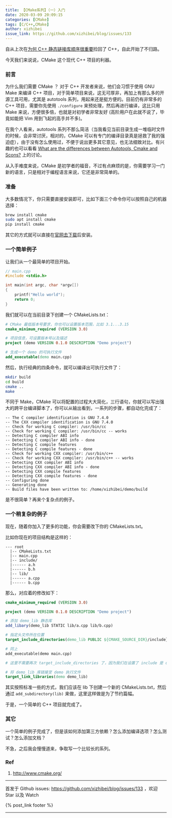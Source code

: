```yaml
---
title: 【CMake系列】（一）入门
date: 2020-03-09 20:09:15
categories: [CMake]
tags: [C/C++,CMake]
author: xizhibei
issue_link: https://github.com/xizhibei/blog/issues/133
---
```

<!-- en_title: cmake-1-introduction -->

自从上次在[为何 C++ 静态链接库顺序很重要](https://github.com/xizhibei/blog/issues/100)捡回了 C++，自此开始了不归路。

今天我们来说说，CMake 这个现代 C++ 项目的利器。

### 前言

为什么我们需要 CMake ？ 对于 C++ 开发者来说，他们会习惯于使用 GNU Make 来编译 C++ 项目，对于简单项目来说，这无可厚非，再加上有那么多的开源工具可用，尤其是 autotools 系列，用起来还是挺方便的。目前仍有非常多的 C++ 项目，需要你先使用 `./configure` 来预处理，然后再进行编译，这比只用 Make 来说，方便很多倍，也就是对初学者非常友好 (高阶用户在此就不说了，毕竟如能把 Vim 用到飞起的高手并不多)。

在我个人看来，autotools 系列不那么简洁（当我看见当前目录生成一堆临时文件的时候，会非常讨厌，相对的，CMake 可以有专门的编译目录真是拯救了我的强迫症），由于没有怎么使用过，不便于说出更多其它意见，也无法细致对比。有兴趣的也可以看看 [What are the differences between Autotools, Cmake and Scons?](https://stackoverflow.com/questions/4071880/what-are-the-differences-between-autotools-cmake-and-scons) 上的讨论。

从入手难度来说，CMake 是初学者的福音，不过有点麻烦的是，你需要学习一门新的语言，只是相对于编程语言来说，它还是非常简单的。

### 准备

大多数情况下，你只需要直接安装即可，比如下面三个命令你可以按照自己的机器选择：

```bash
brew install cmake
sudo apt install cmake
pip install cmake
```

其它的方式就可以直接在[官网去下载](https://cmake.org/download/)后安装。

### 一个简单例子

让我们从一个最简单的项目开始。

```cpp
// main.cpp
#include <stdio.h>

int main(int argc, char *argv[])
{
    printf("Hello world");
    return 0;
}
```

我们就可以在当前目录下创建一个 CMakeLists.txt：

```cmake
# CMake 最低版本号要求，你也可以设置版本范围，比如 3.1...3.15
cmake_minimum_required (VERSION 3.0)

# 项目信息，可设置版本号以及描述
project (demo VERSION 0.1.0 DESCRIPTION "Demo project")

# 生成一个 demo 的可执行文件
add_executable(demo main.cpp)
```

然后，执行经典的四条命令，就可以编译出可执行文件了：

```bash
mkdir build
cd build
cmake ..
make
```

不同于 Make，CMake 可以将配置的过程大大简化，三行语句，你就可以写出强大的跨平台编译脚本了，你可以从输出看到，一系列的步骤，都自动化完成了：

    -- The C compiler identification is GNU 7.4.0
    -- The CXX compiler identification is GNU 7.4.0                                               
    -- Check for working C compiler: /usr/bin/cc                                                                 
    -- Check for working C compiler: /usr/bin/cc -- works            
    -- Detecting C compiler ABI info          
    -- Detecting C compiler ABI info - done
    -- Detecting C compile features
    -- Detecting C compile features - done                                                           
    -- Check for working CXX compiler: /usr/bin/c++
    -- Check for working CXX compiler: /usr/bin/c++ -- works
    -- Detecting CXX compiler ABI info
    -- Detecting CXX compiler ABI info - done
    -- Detecting CXX compile features
    -- Detecting CXX compile features - done
    -- Configuring done
    -- Generating done
    -- Build files have been written to: /home/xizhibei/demo/build

是不很简单？再来个复杂点的例子。

### 一个稍复杂的例子

现在，随着你加入了更多的功能，你会需要改下你的 CMakeLists.txt。

比如你现在的项目结构是这样的：

    --- root
      |-- CMakeLists.txt
      |-- main.cpp
      |-- include/
      |------ a.h
      |------ b.h
      |-- lib/
      |------ a.cpp
      |------ b.cpp

那么，对应着的修改如下：

```cmake
cmake_minimum_required (VERSION 3.0)

project (demo VERSION 0.1.0 DESCRIPTION "Demo project")

# 添加 demo_lib 静态库
add_libary(demo_lib STATIC lib/a.cpp lib/b.cpp)

# 指定头文件所在位置
target_include_directories(demo_lib PUBLIC ${CMAKE_SOURCE_DIR}/include}

# 同上
add_executable(demo main.cpp)

# 这里不需要再次 target_include_directories 了，因为我们在设置了 include 是 demo_lib 需要的，CMake 会自动添加

# 将 demo_lib 库链接至 demo 执行文件
target_link_libraries(demo demo_lib)
```

其实按照标准一些的方式，我们应该在 lib 下创建一个新的 CMakeLists.txt，然后通过 `add_subdirectory(lib)` 来做，这里这样做是为了节约篇幅。

于是，一个简单的 C++ 项目就完成了。

### 其它

一个简单的例子完成了，但是该如何添加第三方依赖？怎么添加编译选项？怎么测试？怎么添加文档？

不急，之后我会慢慢道来，争取写一个比较长的系列。

### Ref

1.  <http://www.cmake.org/>


***
首发于 Github issues: https://github.com/xizhibei/blog/issues/133 ，欢迎 Star 以及 Watch

{% post_link footer %}
***
